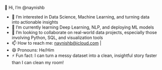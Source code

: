 👋 Hi, I’m @naynishb  
- 👀 I’m interested in Data Science, Machine Learning, and turning data into actionable insights  
- 🌱 I’m currently learning Deep Learning, NLP, and deploying ML models  
- 💞️ I’m looking to collaborate on real-world data projects, especially those involving Python, SQL, and visualization tools  
- 📫 How to reach me: naynishb@icloud.com |   
- 😄 Pronouns: He/Him  
- ⚡ Fun fact: I can turn a messy dataset into a clean, insightful story faster than I can clean my room!

<!---
naynishb/naynishb is a ✨ special ✨ repository because its `README.md` (this file) appears on your GitHub profile.
You can click the Preview link to take a look at your changes.
--->
